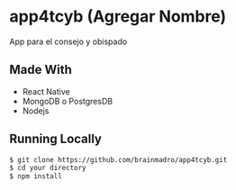 # app4tcyb (Agregar Nombre)
App para el consejo y obispado

## Made With
- React Native
- MongoDB o PostgresDB
- Nodejs

## Running Locally

```sh
$ git clone https://github.com/brainmadro/app4tcyb.git
$ cd your directory
$ npm install
```
